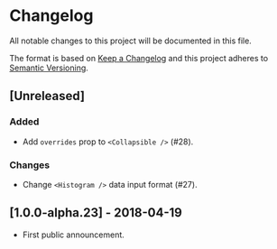 # Changelog
All notable changes to this project will be documented in this file.

The format is based on [Keep a Changelog](http://keepachangelog.com/en/1.0.0/)
and this project adheres to [Semantic Versioning](http://semver.org/spec/v2.0.0.html).

## [Unreleased]

### Added
- Add `overrides` prop to `<Collapsible />` (#28).

### Changes
- Change `<Histogram />` data input format (#27).

## [1.0.0-alpha.23] - 2018-04-19
- First public announcement.
